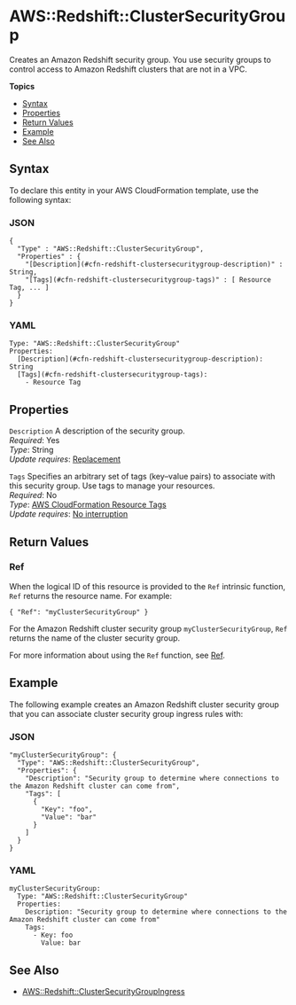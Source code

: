 # AWS::Redshift::ClusterSecurityGroup<a name="aws-resource-redshift-clustersecuritygroup"></a>

Creates an Amazon Redshift security group\. You use security groups to control access to Amazon Redshift clusters that are not in a VPC\.

**Topics**
+ [Syntax](#aws-resource-redshift-clustersecuritygroup-syntax)
+ [Properties](#w4ab1c21c10e1030b9)
+ [Return Values](#w4ab1c21c10e1030c11)
+ [Example](#w4ab1c21c10e1030c13)
+ [See Also](#w4ab1c21c10e1030c15)

## Syntax<a name="aws-resource-redshift-clustersecuritygroup-syntax"></a>

To declare this entity in your AWS CloudFormation template, use the following syntax:

### JSON<a name="aws-resource-redshift-clustersecuritygroup-syntax.json"></a>

```
{
  "Type" : "AWS::Redshift::ClusterSecurityGroup",
  "Properties" : {
    "[Description](#cfn-redshift-clustersecuritygroup-description)" : String,
    "[Tags](#cfn-redshift-clustersecuritygroup-tags)" : [ Resource Tag, ... ]
  }
}
```

### YAML<a name="aws-resource-redshift-clustersecuritygroup-syntax.yaml"></a>

```
Type: "AWS::Redshift::ClusterSecurityGroup"
Properties: 
  [Description](#cfn-redshift-clustersecuritygroup-description): String
  [Tags](#cfn-redshift-clustersecuritygroup-tags):
    - Resource Tag
```

## Properties<a name="w4ab1c21c10e1030b9"></a>

`Description`  <a name="cfn-redshift-clustersecuritygroup-description"></a>
A description of the security group\.  
*Required*: Yes  
*Type*: String  
*Update requires*: [Replacement](using-cfn-updating-stacks-update-behaviors.md#update-replacement)

`Tags`  <a name="cfn-redshift-clustersecuritygroup-tags"></a>
Specifies an arbitrary set of tags \(key–value pairs\) to associate with this security group\. Use tags to manage your resources\.  
*Required*: No  
*Type*: [AWS CloudFormation Resource Tags](aws-properties-resource-tags.md)  
*Update requires*: [No interruption](using-cfn-updating-stacks-update-behaviors.md#update-no-interrupt)

## Return Values<a name="w4ab1c21c10e1030c11"></a>

### Ref<a name="w4ab1c21c10e1030c11b2"></a>

When the logical ID of this resource is provided to the `Ref` intrinsic function, `Ref` returns the resource name\. For example:

```
{ "Ref": "myClusterSecurityGroup" }
```

For the Amazon Redshift cluster security group `myClusterSecurityGroup`, `Ref` returns the name of the cluster security group\.

For more information about using the `Ref` function, see [Ref](intrinsic-function-reference-ref.md)\.

## Example<a name="w4ab1c21c10e1030c13"></a>

The following example creates an Amazon Redshift cluster security group that you can associate cluster security group ingress rules with:

### JSON<a name="aws-resource-redshift-clustersecuritygroup-example.json"></a>

```
"myClusterSecurityGroup": {
  "Type": "AWS::Redshift::ClusterSecurityGroup",
  "Properties": {
    "Description": "Security group to determine where connections to the Amazon Redshift cluster can come from",
    "Tags": [
      {
        "Key": "foo",
        "Value": "bar"
      }
    ]
  }
}
```

### YAML<a name="aws-resource-redshift-clustersecuritygroup-example.yaml"></a>

```
myClusterSecurityGroup: 
  Type: "AWS::Redshift::ClusterSecurityGroup"
  Properties: 
    Description: "Security group to determine where connections to the Amazon Redshift cluster can come from"
    Tags:
      - Key: foo
        Value: bar
```

## See Also<a name="w4ab1c21c10e1030c15"></a>
+ [AWS::Redshift::ClusterSecurityGroupIngress](aws-resource-redshift-clustersecuritygroupingress.md)